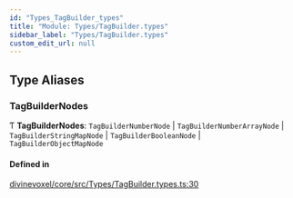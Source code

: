 ```yaml
---
id: "Types_TagBuilder_types"
title: "Module: Types/TagBuilder.types"
sidebar_label: "Types/TagBuilder.types"
custom_edit_url: null
---
```


## Type Aliases

### TagBuilderNodes

Ƭ **TagBuilderNodes**: `TagBuilderNumberNode` \| `TagBuilderNumberArrayNode` \| `TagBuilderStringMapNode` \| `TagBuilderBooleanNode` \| `TagBuilderObjectMapNode`

#### Defined in

[divinevoxel/core/src/Types/TagBuilder.types.ts:30](https://github.com/lucasdamianjohnson/DivineVoxelEngine/blob/596fa7391478620ed460dfb4856ff0a763b91c49/divinevoxel/core/src/Types/TagBuilder.types.ts#L30)
